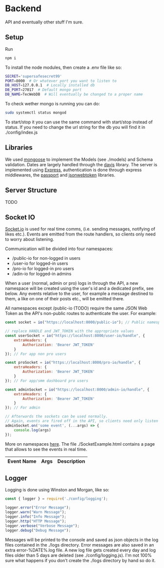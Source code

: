 # Backend

API and eventually other stuff I'm sure.

## Setup

Run

```bash
npm i 
```

To install the node modules, then create a .env file like so:

```bash
SECRET='supersafesecret99'
PORT=8000  # Or whatever port you want to listen to
DB_HOST=127.0.0.1  # Locally installed db
DB_PORT=27017  # Default mongo port
DB_NAME=TecWebDB  # Will eventually be changed to a proper name
```

To check wether mongo is running you can do:

```bash
sudo systemctl status mongod
```

To start/stop it you can use the same command with start/stop instead of status.
If you need to change the url string for the db you will find it in ./config/index.js

## Libraries

We used [mongoose](https://mongoosejs.com/) to implement the Models (see ./models) and Schema validation. Dates are 
largely handled through the [dayjs]() library. The server is implemented using [Express](),
authentication is done through express middlewares, the [passport]() and [jsonwebtoken]() libraries.

## Server Structure

TODO

## Socket IO

[Socket.io](https://socket.io) is used for real time comms, (i.e. sending messages, notifying of likes etc.). Events are emitted from the route handlers, so clients only need to worry about listening.

Communication will be divided into four namespaces:
* /public-io for non-logged in users
* /user-io for logged-in users
* /pro-io for logged-in pro users
* /adin-io for logged-in admins

When a user (normal, admin or pro) logs in through the API, a new namespace will be created using the user's id and a dedicated prefix, see below. Any events relative to the user, for example a message destined to them, a like on one of their posts etc., will be emitted there.

All namespaces except /public-io (TODO) require the same JSON Web Token as the API's non-public routes to authenticate the user. For example:

```js
const socket = io("https://localhost:8000/public-io"); // Public namespace

// replace HANDLE and JWT_TOKEN with the appropriate values
const userSocket = io("https://localhost:8000/user-io/handle", {
    extraHeaders: {
        Authorization: 'Bearer JWT_TOKEN'
    }
}); // For app non pro users

const proSocket = io("https://localhost:8000/pro-io/handle", {
    extraHeaders: {
        Authorization: 'Bearer JWT_TOKEN'
    }
}); // For app/smm dashboard pro users

const adminSocket = io("https://localhost:8000/admin-io/handle", {
    extraHeaders: {
        Authorization: 'Bearer JWT_TOKEN'
    }
}); // For admin

// Afterwards the sockets can be used normally.
// Again, events are fired off in the API, so clients need only listen to them (AKA only use .on and not .emit)
adminSocket.on('some event', (...args) => {
    console.log(args)
});
```

More on namespaces [here](https://socket.io/docs/v4/namespaces/). The file ./SocketExample.html contains a page that allows to see the events in real time.

| Event Name | Args | Description |
|-------|-------|-------|

## Logger

Logging is done using Winston and Morgan, like so:

```js
const { logger } = require('./config/logging');

logger.error("Error Message");
logger.warn("Warn Message");
logger.info("Info Message");
logger.http("HTTP Message");
logger.verbose("Verbose Message");
logger.debug("Debug Message");
```

Messages will be printed to the console and saved as json objects in the log files contained in the ./logs directory. Error messages are also saved in an extra error-%DATE%.log file. A new log file gets created every day and log files older than 5 days are deleted (see ./config/logging.js). I'm not 100% sure what happens if you don't create the ./logs directory by hand so do it.